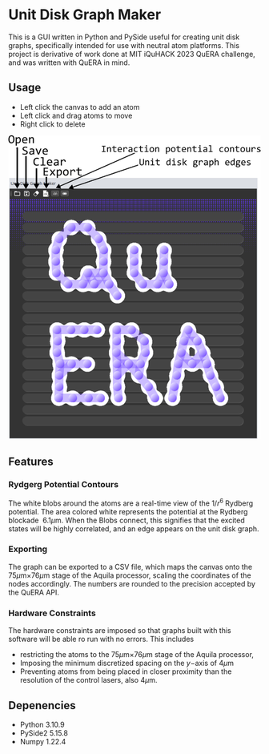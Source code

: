 # Unit Disk Graph Maker
This is a GUI written in Python and PySide useful for creating unit disk graphs, specifically
intended for use with neutral atom platforms. This project is derivative of work done at 
MIT iQuHACK 2023 QuERA challenge, and was written with QuERA in mind. 

## Usage
* Left click the canvas to add an atom
* Left click and drag atoms to move
* Right click to delete

![screenshot](./images/screenshot.png)

## Features

### Rydgerg Potential Contours
The white blobs around the atoms are a real-time view of the $1/r^6$ Rydberg potential.
The area colored white represents the potential at the Rydberg blockade $~6.1\mu$m.
When the Blobs connect, this signifies that the excited states will be highly correlated, and
an edge appears on the unit disk graph.

### Exporting
The graph can be exported to a CSV file, which maps the canvas onto the $75 \mu$m$\times 76\mu$m
stage of the Aquila processor, scaling the coordinates of the nodes accordingly. The numbers
are rounded to the precision accepted by the QuERA API.

### Hardware Constraints
The hardware constraints are imposed so that graphs built with this software will be able ro
run with no errors. This includes 
* restricting the atoms to the $75 \mu$m$\times 76\mu$m stage
of the Aquila processor, 
* Imposing the minimum discretized spacing on the $y-$axis of $4\mu$m
* Preventing atoms from being placed in closer proximity than the resolution of the control lasers, also $4\mu$m.

## Depenencies
* Python 3.10.9
* PySide2 5.15.8
* Numpy 1.22.4
